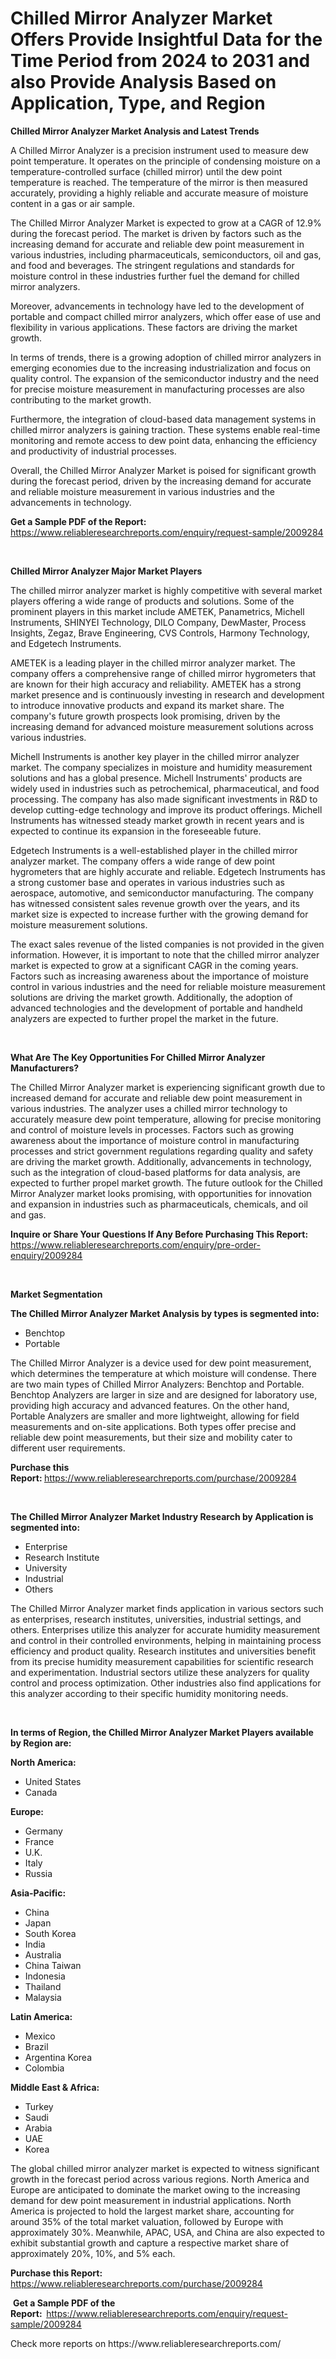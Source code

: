 <p><h1>Chilled Mirror Analyzer Market Offers Provide Insightful Data for the Time Period from 2024 to 2031 and also Provide Analysis Based on Application, Type, and Region</h1></p><p><strong>Chilled Mirror Analyzer Market Analysis and Latest Trends</strong></p>
<p><p>A Chilled Mirror Analyzer is a precision instrument used to measure dew point temperature. It operates on the principle of condensing moisture on a temperature-controlled surface (chilled mirror) until the dew point temperature is reached. The temperature of the mirror is then measured accurately, providing a highly reliable and accurate measure of moisture content in a gas or air sample.</p><p>The Chilled Mirror Analyzer Market is expected to grow at a CAGR of 12.9% during the forecast period. The market is driven by factors such as the increasing demand for accurate and reliable dew point measurement in various industries, including pharmaceuticals, semiconductors, oil and gas, and food and beverages. The stringent regulations and standards for moisture control in these industries further fuel the demand for chilled mirror analyzers.</p><p>Moreover, advancements in technology have led to the development of portable and compact chilled mirror analyzers, which offer ease of use and flexibility in various applications. These factors are driving the market growth.</p><p>In terms of trends, there is a growing adoption of chilled mirror analyzers in emerging economies due to the increasing industrialization and focus on quality control. The expansion of the semiconductor industry and the need for precise moisture measurement in manufacturing processes are also contributing to the market growth.</p><p>Furthermore, the integration of cloud-based data management systems in chilled mirror analyzers is gaining traction. These systems enable real-time monitoring and remote access to dew point data, enhancing the efficiency and productivity of industrial processes.</p><p>Overall, the Chilled Mirror Analyzer Market is poised for significant growth during the forecast period, driven by the increasing demand for accurate and reliable moisture measurement in various industries and the advancements in technology.</p></p>
<p><strong>Get a Sample PDF of the Report:&nbsp;</strong> <a href="https://www.reliableresearchreports.com/enquiry/request-sample/2009284">https://www.reliableresearchreports.com/enquiry/request-sample/2009284</a></p>
<p>&nbsp;</p>
<p><strong>Chilled Mirror Analyzer Major Market Players</strong></p>
<p><p>The chilled mirror analyzer market is highly competitive with several market players offering a wide range of products and solutions. Some of the prominent players in this market include AMETEK, Panametrics, Michell Instruments, SHINYEI Technology, DILO Company, DewMaster, Process Insights, Zegaz, Brave Engineering, CVS Controls, Harmony Technology, and Edgetech Instruments.</p><p>AMETEK is a leading player in the chilled mirror analyzer market. The company offers a comprehensive range of chilled mirror hygrometers that are known for their high accuracy and reliability. AMETEK has a strong market presence and is continuously investing in research and development to introduce innovative products and expand its market share. The company's future growth prospects look promising, driven by the increasing demand for advanced moisture measurement solutions across various industries.</p><p>Michell Instruments is another key player in the chilled mirror analyzer market. The company specializes in moisture and humidity measurement solutions and has a global presence. Michell Instruments' products are widely used in industries such as petrochemical, pharmaceutical, and food processing. The company has also made significant investments in R&D to develop cutting-edge technology and improve its product offerings. Michell Instruments has witnessed steady market growth in recent years and is expected to continue its expansion in the foreseeable future.</p><p>Edgetech Instruments is a well-established player in the chilled mirror analyzer market. The company offers a wide range of dew point hygrometers that are highly accurate and reliable. Edgetech Instruments has a strong customer base and operates in various industries such as aerospace, automotive, and semiconductor manufacturing. The company has witnessed consistent sales revenue growth over the years, and its market size is expected to increase further with the growing demand for moisture measurement solutions.</p><p>The exact sales revenue of the listed companies is not provided in the given information. However, it is important to note that the chilled mirror analyzer market is expected to grow at a significant CAGR in the coming years. Factors such as increasing awareness about the importance of moisture control in various industries and the need for reliable moisture measurement solutions are driving the market growth. Additionally, the adoption of advanced technologies and the development of portable and handheld analyzers are expected to further propel the market in the future.</p></p>
<p>&nbsp;</p>
<p><strong>What Are The Key Opportunities For Chilled Mirror Analyzer Manufacturers?</strong></p>
<p><p>The Chilled Mirror Analyzer market is experiencing significant growth due to increased demand for accurate and reliable dew point measurement in various industries. The analyzer uses a chilled mirror technology to accurately measure dew point temperature, allowing for precise monitoring and control of moisture levels in processes. Factors such as growing awareness about the importance of moisture control in manufacturing processes and strict government regulations regarding quality and safety are driving the market growth. Additionally, advancements in technology, such as the integration of cloud-based platforms for data analysis, are expected to further propel market growth. The future outlook for the Chilled Mirror Analyzer market looks promising, with opportunities for innovation and expansion in industries such as pharmaceuticals, chemicals, and oil and gas.</p></p>
<p><strong>Inquire or Share Your Questions If Any Before Purchasing This Report:</strong> <a href="https://www.reliableresearchreports.com/enquiry/pre-order-enquiry/2009284">https://www.reliableresearchreports.com/enquiry/pre-order-enquiry/2009284</a></p>
<p>&nbsp;</p>
<p><strong>Market Segmentation</strong></p>
<p><strong>The Chilled Mirror Analyzer Market Analysis by types is segmented into:</strong></p>
<p><ul><li>Benchtop</li><li>Portable</li></ul></p>
<p><p>The Chilled Mirror Analyzer is a device used for dew point measurement, which determines the temperature at which moisture will condense. There are two main types of Chilled Mirror Analyzers: Benchtop and Portable. Benchtop Analyzers are larger in size and are designed for laboratory use, providing high accuracy and advanced features. On the other hand, Portable Analyzers are smaller and more lightweight, allowing for field measurements and on-site applications. Both types offer precise and reliable dew point measurements, but their size and mobility cater to different user requirements.</p></p>
<p><strong>Purchase this Report:&nbsp;</strong><a href="https://www.reliableresearchreports.com/purchase/2009284">https://www.reliableresearchreports.com/purchase/2009284</a></p>
<p>&nbsp;</p>
<p><strong>The Chilled Mirror Analyzer Market Industry Research by Application is segmented into:</strong></p>
<p><ul><li>Enterprise</li><li>Research Institute</li><li>University</li><li>Industrial</li><li>Others</li></ul></p>
<p><p>The Chilled Mirror Analyzer market finds application in various sectors such as enterprises, research institutes, universities, industrial settings, and others. Enterprises utilize this analyzer for accurate humidity measurement and control in their controlled environments, helping in maintaining process efficiency and product quality. Research institutes and universities benefit from its precise humidity measurement capabilities for scientific research and experimentation. Industrial sectors utilize these analyzers for quality control and process optimization. Other industries also find applications for this analyzer according to their specific humidity monitoring needs.</p></p>
<p>&nbsp;</p>
<p><strong>In terms of Region, the Chilled Mirror Analyzer Market Players available by Region are:</strong></p>
<p>
    <p> <strong> North America: </strong>
        <ul>
            <li>United States</li>
            <li>Canada</li>
        </ul>
        </p> 
    <p> <strong> Europe: </strong>
        <ul>
            <li>Germany</li>
            <li>France</li>
            <li>U.K.</li>
            <li>Italy</li>
            <li>Russia</li>
        </ul>
        </p> 
    <p> <strong> Asia-Pacific: </strong>
        <ul>
            <li>China</li>
            <li>Japan</li>
            <li>South Korea</li>
            <li>India</li>
            <li>Australia</li>
            <li>China Taiwan</li>
            <li>Indonesia</li>
            <li>Thailand</li>
            <li>Malaysia</li>
        </ul>
        </p> 
    <p> <strong> Latin America: </strong>
        <ul>
            <li>Mexico</li>
            <li>Brazil</li>
            <li>Argentina Korea</li>
            <li>Colombia</li>
        </ul>
        </p> 
    <p> <strong> Middle East & Africa: </strong>
        <ul>
            <li>Turkey</li>
            <li>Saudi</li>
            <li>Arabia</li>
            <li>UAE</li>
            <li>Korea</li>
        </ul>
    </p>
    </p>
<p><p>The global chilled mirror analyzer market is expected to witness significant growth in the forecast period across various regions. North America and Europe are anticipated to dominate the market owing to the increasing demand for dew point measurement in industrial applications. North America is projected to hold the largest market share, accounting for around 35% of the total market valuation, followed by Europe with approximately 30%. Meanwhile, APAC, USA, and China are also expected to exhibit substantial growth and capture a respective market share of approximately 20%, 10%, and 5% each.</p></p>
<p><strong>Purchase this Report: </strong><a href="https://www.reliableresearchreports.com/purchase/2009284">https://www.reliableresearchreports.com/purchase/2009284</a></p>
<p>&nbsp;<strong>Get a Sample PDF of the Report:&nbsp;&nbsp;</strong><a href="https://www.reliableresearchreports.com/enquiry/request-sample/2009284">https://www.reliableresearchreports.com/enquiry/request-sample/2009284</a></p>
<p><strong></strong></p>
<p>Check more reports on https://www.reliableresearchreports.com/</p>